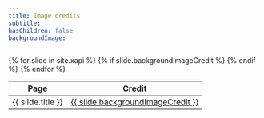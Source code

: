 ```yaml
---
title: Image credits
subtitle: 
hasChildren: false
backgroundImage:
---
```

<table>
    <thead>
        <th>Page</th>
        <th>Credit</th>
    </thead>
    <tbody>
{% for slide in site.xapi %}
    {% if slide.backgroundImageCredit %}
    <tr>
        <td>{{ slide.title }}</td>
        <td><a href="{{ slide.backgroundImageSourceURL}}" target="_blank">{{ slide.backgroundImageCredit }}</a></td>
    </tr>
    {% endif %}
{% endfor %}
</tbody>
</table>